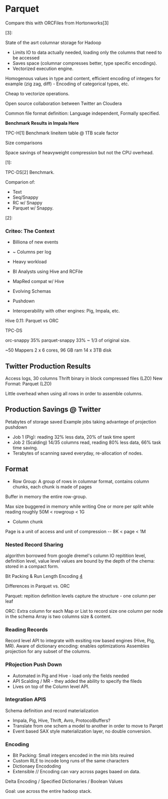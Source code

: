 Parquet
==============

Compare this with ORCFiles from Hortonworks[3]

[3]:

State of the asrt columnar storage for Hadoop

- Limits IO to data actually needed, loading only the columns that need to be accessed
- Saves space (columnar compresses better, type specific encodings).
- Vectorized execution engine.

Homogenous values in type and content, efficient encoding of integers for example (zig zag, diff) - 
Encoding of categorical types, etc.

Cheap to vectorize operations.

Open source collaboration between Twitter an Cloudera

Common file format definition: Language independent, Formally specified.

**Benchmark Results in Impala Here**

TPC-H[1] Benchmark lineitem table @ 1TB scale factor

Size comparisons

Space savings of heavyweight compression but not the CPU overhead.

[1]: 


TPC-DS[2] Benchmark.

Comparion of:

- Text
- Seq/Snappy
- RC w/ Snappy
- Parquet w/ Snappy.

[2]:

### Criteo: The Context

- Billiona of new events
- ~ Columns per log
- Heavy workload
- BI Analysts using Hive and RCFile


- MapRed compat w/ Hive
- Evolving Schemas
- Pushdown
- Interoperability with other engines: Pig, Impala, etc.

Hive 0.11: Parquet vs ORC

TPC-DS

orc-snappy 35%
parquet-snappy 33% 
~ 1/3 of original size.

~50 Mappers
2 x 6 cores, 96 GB ram 14 x 3TB disk

## Twitter Production Results

Access logs, 30 columns
Thrift binary in block compressed files (LZO)
New Format: Parquet (LZO)

Little overhead when using all rows in order to assemble columns.

## Production Savings @ Twitter

Petabytes of storage saved
Example jobs taking advantege of projection pushdown

- Job 1 (Pig): reading 32% less data, 20% of task time spent 
- Job 2 (Scalding) 14/35 columns read, reading 80% less data, 66% task time saving.
- Terabytes of scanning saved everyday, re-allocation of nodes.


## Format

- Row Group: A group of rows in columnar format, contains column chunks, each chunk is made of pages

Buffer in memory the entire row-group.

Max size buggered in memory while writing
One or more per split while reading
roughly 50M < rowgroup < 1G

- Column chunk

Page is a unit of access and unit of compression -- 8K < page < 1M

### Nested Record Sharing

algorithm borrowed from google dremel's column IO
repitition level, definition level, value
level values are bound by the depth of the chema: stored in a compact form.

Bit Packing & Run Length Encoding [4]

[4]: https://blog.twitter.com/2013/dremel-made-simple-with-parquet

Differences in Parquet vs. ORC

Parquet: repition definition levels capture the structure - one column per leaf

ORC: Extra column for each Map or List to record size
one column per node in the schema
Array<int> is two columns size & content.

### Reading Records

Record level API to integrate with exsiting row based engines (Hive, Pig, MR).
Aware of dictionary encoding: enables optimizations
Assembles projection for any subset of the columns.

### PRojection Push Down

- Automated in Pig and Hive - load only the fields needed 
- API Scalding / MR - they added the ability to specify the fileds
- Lives on top of the Column level API. 

### Integration APIS

Schema definition and record materialization
- Impala, Pig, Hive, Thrift, Avro, ProtocolBuffers?
- Translate from one schem
a model to another in order to move to Parqet
 - Event based SAX style materialization layer, no double conversion.


### Encoding

- Bit Packing: Small integers encoded in the min bits reuired
- Custom RLE to incode long runs of the same characters
- Dictionaey Encododing
- Extensible // Encoding can vary across pages baaed on data.
 
Delta Encoding / Specified Dictionaries / Boolean Values


Goal: use across the entire hadoop stack.


